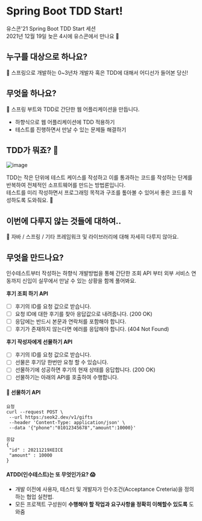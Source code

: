 # Spring Boot TDD Start!

유스콘'21 Spring Boot TDD Start 세션  
2021년 12월 19일 늦은 4시에 유스콘에서 만나요 🙌


## 누구를 대상으로 하나요?
👶 스프링으로 개발하는 0~3년차 개발자 혹은 TDD에 대해서 어디선가 들어본 당신!

## 무엇을 하나요?
🚀 스프링 부트와 TDD로  간단한 웹 어플리케이션을 만듭니다.
- 하향식으로 웹 어플리케이션에 TDD 적용하기
- 테스트를 진행하면서 만날 수 있는 문제들 해결하기

## TDD가 뭐죠? 🤔

![image](https://user-images.githubusercontent.com/34270397/145977256-c2499c5f-ca8d-4fb9-b64e-6d07cfd9824e.png)  

TDD는 작은 단위에 테스트 케이스를 작성하고 이를 통과하는 코드를 작성하는 단계를 반복하여 전체적인 소프트웨어를 만드는 방법론입니다.  
테스트를 미리 작성하면서 프로그래밍 목적과 구조를 톺아볼 수 있어서 좋은 코드를 작성하도록 도와줘요. 🥰


## 이번에 다루지 않는 것들에 대하여..
🥲 자바 / 스프링 / 기타 프레임워크 및 라이브러리에 대해 자세히 다루지 않아요.

## 무엇을 만드나요?
인수테스트부터 작성하는 하향식 개발방법을 통해 간단한 조회 API 부터 외부 서비스 연동까지 신입이 실무에서 만날 수 있는 상황을 함께 풀어봐요.

**후기 조회 하기 API**
- [ ] 후기의 ID를 요청 값으로 받습니다. 
- [ ] 요청 ID에 대한 후기를 찾아 응답값으로 내려줍니다. (200 OK) 
- [ ] 응답에는 반드시 본문과 연락처를 포함해야 합니다.
- [ ] 후기가 존재하지 않는다면 에러를 응답해야 합니다. (404 Not Found)

**후기 작성자에게 선물하기 API**
- [ ] 후기의 ID를 요청 값으로 받습니다.
- [ ] 선물은 후기당 한번만 요청 할 수 있습니다.
- [ ] 선물하기에 성공하면 후기의 현재 상태를 응답합니다. (200 OK)
- [ ] 선물하기는 아래의 API를 호출하여 수행합니다.

#### 🎁 선물하기 API
 ```
요청
 curl --request POST \
  --url https:/seok2.dev/v1/gifts
  --header 'Content-Type: application/json' \
  --data '{"phone":"01012345678","amount":10000}'
 ```
 
 
 ```
 응답
{
  "id" : 20211219XEICE
  "amount" : 10000
}
```

#### ATDD(인수테스트)는 또 무엇인가요? :scream:
- 개발 이전에 사용자, 테스터 및 개발자가 인수조건(Acceptance Creteria)을 정의하는 협업 실천법.
- 모든 프로젝트 구성원이 **수행해야 할 작업과 요구사항을 정확히 이해할수 있도록** 도와줌


